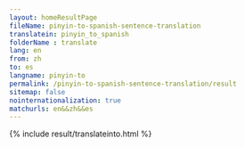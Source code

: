 ```yaml
---
layout: homeResultPage
fileName: pinyin-to-spanish-sentence-translation
translatein: pinyin_to_spanish
folderName : translate
lang: en
from: zh
to: es
langname: pinyin-to
permalink: /pinyin-to-spanish-sentence-translation/result
sitemap: false
nointernationalization: true
matchurls: en&&zh&&es
---
```

{% include result/translateinto.html %}

<script src="/js/result/translation.js" data-foldername="{{page.folderName}}" data-lang="{{page.lang}}"></script>
